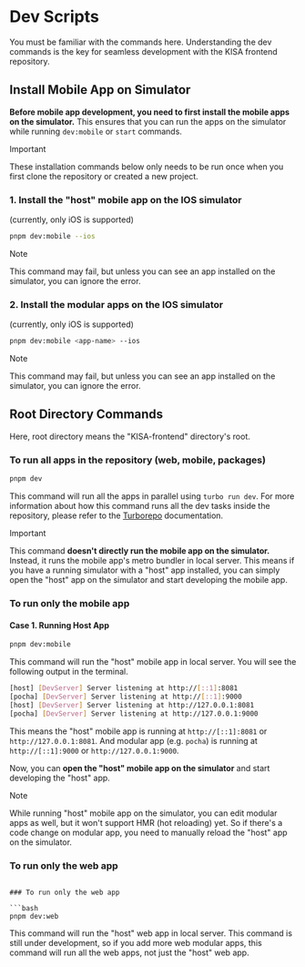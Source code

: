 # Dev Scripts

You must be familiar with the commands here. Understanding the dev commands is the key for seamless development with the KISA frontend repository.

## Install Mobile App on Simulator

**Before mobile app development, you need to first install the mobile apps on the simulator.** This ensures that you can run the apps on the simulator while running `dev:mobile` or `start` commands.

> [!IMPORTANT]
> These installation commands below only needs to be run once when you first clone the repository or created a new project.

### 1. Install the "host" mobile app on the IOS simulator

(currently, only iOS is supported)

```bash
pnpm dev:mobile --ios
```

> [!NOTE]
> This command may fail, but unless you can see an app installed on the simulator, you can ignore the error.

### 2. Install the modular apps on the IOS simulator

(currently, only iOS is supported)

```bash
pnpm dev:mobile <app-name> --ios
```

> [!NOTE]
> This command may fail, but unless you can see an app installed on the simulator, you can ignore the error.

## Root Directory Commands

Here, root directory means the "KISA-frontend" directory's root.

### To run all apps in the repository (web, mobile, packages)

```bash
pnpm dev
```

This command will run all the apps in parallel using `turbo run dev`. For more information about how this command runs all the dev tasks inside the repository, please refer to the [Turborepo](https://turbo.build/repo/docs/crafting-your-repository/configuring-tasks) documentation.

> [!IMPORTANT]
> This command **doesn't directly run the mobile app on the simulator.** Instead, it runs the mobile app's metro bundler in local server. This means if you have a running simulator with a "host" app installed, you can simply open the "host" app on the simulator and start developing the mobile app.

### To run only the mobile app

#### Case 1. Running Host App

```bash
pnpm dev:mobile
```

This command will run the "host" mobile app in local server.
You will see the following output in the terminal.

```bash
[host] [DevServer] Server listening at http://[::1]:8081
[pocha] [DevServer] Server listening at http://[::1]:9000
[host] [DevServer] Server listening at http://127.0.0.1:8081
[pocha] [DevServer] Server listening at http://127.0.0.1:9000
```

This means the "host" mobile app is running at `http://[::1]:8081` or `http://127.0.0.1:8081`.
And modular app (e.g. `pocha`) is running at `http://[::1]:9000` or `http://127.0.0.1:9000`.

Now, you can **open the "host" mobile app on the simulator** and start developing the "host" app.

> [!NOTE]
> While running "host" mobile app on the simulator, you can edit modular apps as well, but it won't support HMR (hot reloading) yet. So if there's a code change on modular app, you need to manually reload the "host" app on the simulator.

### To run only the web app

````

### To run only the web app

```bash
pnpm dev:web
````

This command will run the "host" web app in local server.
This command is still under development, so if you add more web modular apps, this command will run all the web apps, not just the "host" web app.
